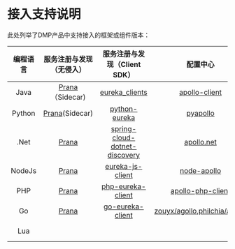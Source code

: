 # 接入支持说明
此处列举了DMP产品中支持接入的框架或组件版本：

|编程语言|服务注册与发现（无侵入）|服务注册与发现（Client SDK）|配置中心| 分布式追踪|
|:---:|:---:|:---:|:---:|:---:|
|Java|[Prana](https://github.com/Netflix/Prana)（Sidecar)|[eureka_clients](https://cloud.spring.io/spring-cloud-netflix/multi/multi__service_discovery_eureka_clients.html)|[apollo-client](https://github.com/apollographql/apollo-client)|[skywalking](https://github.com/apache/incubator-skywalking)|
|Python|[Prana](https://github.com/Netflix/Prana)(Sidecar)|[python-eureka](https://github.com/KristianOellegaard/python-eureka)|[pyapollo](https://github.com/filamoon/pyapollo)|暂无|
|.Net|[Prana](https://github.com/Netflix/Prana)|[spring-cloud-dotnet-discovery](https://github.com/pivotal-cf/spring-cloud-dotnet-discovery)|[apollo.net](https://github.com/ctripcorp/apollo.net)|[skywalking-netcore](https://github.com/OpenSkywalking/skywalking-netcore)|
|NodeJs|[Prana](https://github.com/Netflix/Prana)|[eureka-js-client](https://github.com/jquatier/eureka-js-client)|[node-apollo](https://github.com/Quinton/node-apollo)|[skywalking-nodejs](https://github.com/OpenSkywalking/skywalking-nodejs)|
|PHP|[Prana](https://github.com/Netflix/Prana)|[php-eureka-client](https://github.com/PavelLoparev/php-eureka-client)|[apollo-php-client](https://github.com/multilinguals/apollo-php-client)||
|Go|[Prana](https://github.com/Netflix/Prana)|[go-eureka-client](https://github.com/ArthurHlt/go-eureka-client)|[zouyx/agollo](https://github.com/zouyx/agollo),[philchia/agollo](https://github.com/philchia/agollo)||
|Lua||||[Kong/opentracing-lua](https://github.com/Kong/opentracing-lua)|
